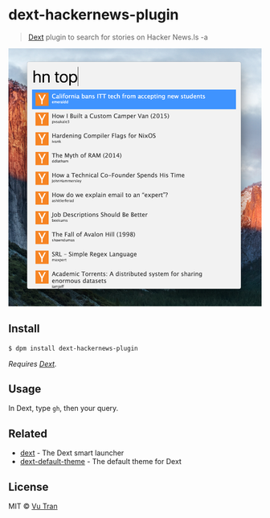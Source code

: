# dext-hackernews-plugin

> [Dext](https://github.com/vutran/dext) plugin to search for stories on Hacker News.ls -a

![](screenshot.png?raw=true)

## Install

```bash
$ dpm install dext-hackernews-plugin
```

*Requires [Dext](https://github.com/vutran/dext).*

## Usage

In Dext, type `gh`, then your query.

## Related

- [dext](https://github.com/vutran/dext) - The Dext smart launcher
- [dext-default-theme](https://github.com/vutran/dext-default-theme) - The default theme for Dext

## License

MIT © [Vu Tran](https://github.com/vutran/)
